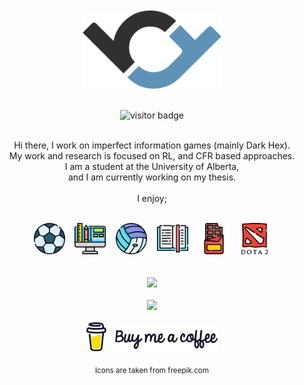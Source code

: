 <div align="center">
<br><br>
<img align="center" height="125px" width="auto" src="https://github.com/bedirt/bedirt/blob/main/img/logo.png" alt="Logo"><br><br>
<br>
<img src="https://visitor-badge.glitch.me/badge?page_id=bedirt&left_color=#2F4F4F&right_color=#4682B4" alt="visitor badge"/><br><br>
</div>
<p align="center">
Hi there, I work on imperfect information games (mainly Dark Hex).<br>
My work and research is focused on RL, and CFR based approaches.<br>
I am a student at the University of Alberta,<br>
and I am currently working on my thesis.<br><br>
I enjoy;<br><br></p>
<!-- Centered list of icons - on a single line -->
<div align="center">
  <img height="50px" width="auto" src="https://github.com/bedirt/bedirt/blob/main/img/soccer-ball.png" alt="Soccer">&nbsp&nbsp&nbsp
  <img height="50px" width="auto" src="https://github.com/bedirt/bedirt/blob/main/img/graphic-design.png" alt="Graphic Design">&nbsp&nbsp&nbsp
  <img height="50px" width="auto" src="https://github.com/bedirt/bedirt/blob/main/img/volleyball.png" alt="Volleyball">&nbsp&nbsp&nbsp
  <img height="50px" width="auto" src="https://github.com/bedirt/bedirt/blob/main/img/reading.png" alt="Reading">&nbsp&nbsp&nbsp
  <img height="50px" width="auto" src="https://github.com/BedirT/BedirT/blob/main/img/chocolate.png" alt="Chocolate">&nbsp&nbsp&nbsp
  <img height="50px" width="auto" src="https://github.com/bedirt/bedirt/blob/main/img/dota-2.png" alt="Dota2">
</div>
<br><br>
<div align="center">
  <img height="50%" width="auto" src ="https://github-readme-stats.vercel.app/api?username=bedirt&show_icons=true&count_private=true&text_color=4682B4&icon_color=BC8F8F&bg_color=F0F8FF&title_color=2F4F4F&hide_border=true,contribs"><br><br>
  <img src ="https://github-readme-streak-stats.herokuapp.com?user=bedirt&hide_border=true&date_format=j%20M%5B%20Y%5D&background=FFFFFF&ring=4682B4&fire=2F4F4F&sideNums=4682B4&sideLabels=4682B4&stroke=2F4F4F&currStreakNum=142222D9&currStreakLabel=2F4F4F&dates=2F4F4F">
  <br>
  <br>
  <a href="https://www.buymeacoffee.com/btapkan"> <img align="center" src="https://github.com/bedirt/bedirt/blob/main/img/coffee_logo.png" height="auto" width="210" alt="buy_me_coffee_bedirt" /></a>
  <br>
  <br>
</div>
<div align="center">
  <sub>Icons are taken from freepik.com</sub>

